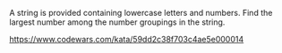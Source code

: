 A string is provided containing lowercase letters and numbers. Find the largest number among the number groupings in the string.

https://www.codewars.com/kata/59dd2c38f703c4ae5e000014
